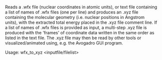 Reads a  .wfx file (nuclear coordinates in atomic units), or text file containing a list of names of .wfx files (one per line) and produces 
an .xyz file containing the molecular geometry (i.e. nuclear positions in Angstrom units), with the extracted total energy placed in the
.xyz file comment line. If a list of names of .wfx files is provided as input, a multi-step .xyz file is produced with the 'frames' of coordinate
data written in the same order as listed in the text file. The .xyz file may then be read by other tools or visualized/animated using, e.g. 
the Avogadro GUI program. 

Usage: wfx_to_xyz <inputfile/filelist> <output XYZ file name>
